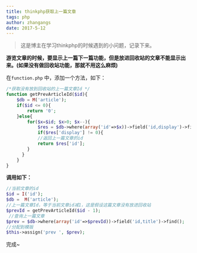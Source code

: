```yaml
---
title: thinkphp获取上一篇文章
tags: php
author: zhangangs
date: 2017-5-12
---
```

> 这是博主在学习thinkphp的时候遇到的小问题，记录下来。

**游览文章的时候，要显示上一篇下一篇功能，但是放进回收站的文章不能显示出来。(如果没有做回收站功能，那就不用这么麻烦)**

在`function.php` 中，添加一个方法，如下：
```php
/*获取没有放到回收站的上一篇文章Id */
function getPrevArticleId($id){   
    $db = M('article');  
    if($id <= 0){     
        return '0';   
    }else{             
        for($x=$id; $x>0; $x--){          
            $res = $db->where(array('id'=>$x))->field('id,display')->find();                 
            if($res['display'] != 0){
            //返回上一篇文章的id           
            return $res['id'];        
        }    
      }          
    }  
}
```
**调用如下：**
``` php
//当前文章的id
$id = I('id');     
$db =  M('article');
//上一篇文章Id，等于当前文章id减1，这是假设这篇文章没有放进回收站
$prevId = getPrevArticleId($id - 1); 
 //查询上一篇文章   
$prev = $db->where(array('id'=>$prevId))->field('id,title')->find();   
//分配到模版
$this->assign('prev ', $prev); 
```
完成~